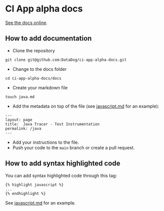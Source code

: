 # CI App alpha docs

[See the docs online](https://datadoghq.dev/ciapp-alpha-docs/).

## How to add documentation

* Clone the repository
```
git clone git@github.com:DataDog/ci-app-alpha-docs.git
```
* Change to the docs folder
```
cd ci-app-alpha-docs/docs
```
* Create your markdown file
```
touch java.md
```
* Add the metadata on top of the file (see [javascript.md](/docs/javascript.md) for an example):
```
---
layout: page
title:  Java Tracer - Test Instrumentation
permalink: /java
---
```
* Add your instructions to the file.
* Push your code to the `main` branch or create a pull request.

## How to add syntax highlighted code

You can add syntax highlighted code through this tag:
```
{% highlight javascript %}
...
{% endhighlight %}
```

See [javascript.md](/docs/javascript.md) for an example.
